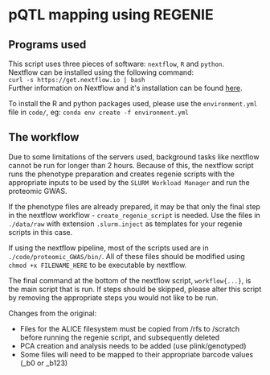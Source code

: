 # pQTL mapping using REGENIE

## Programs used
This script uses three pieces of software: `nextflow`, `R` and `python`.  
Nextflow can be installed using the following command:  
`curl -s https://get.nextflow.io | bash`  
Further information on Nextflow and it's installation can be found [here](https://www.nextflow.io/docs/latest/install.html).

To install the R and python packages used, please use the `environment.yml` file in `code/`, eg:
`conda env create -f environment.yml`

## The workflow
Due to some limitations of the servers used, background tasks like nextflow cannot be run for longer than 2 hours. Because of this, the nextflow script runs the phenotype preparation and creates regenie scripts with the appropriate inputs to be used by the `SLURM Workload Manager` and run the proteomic GWAS.

If the phenotype files are already prepared, it may be that only the final step in the nextflow workflow - `create_regenie_script` is needed. Use the files in `./data/raw` with extension `.slurm.inject` as templates for your regenie scripts in this case.

If using the nextflow pipeline, most of the scripts used are in `./code/proteomic_GWAS/bin/`. All of these files should be modified using `chmod +x FILENAME_HERE` to be executable by nextflow.

The final command at the bottom of the nextflow script, `workflow{...}`, is the main script that is run. If steps should be skipped, please alter this script by removing the appropriate steps you would not like to be run.

Changes from the original:
  - Files for the ALICE filesystem must be copied from /rfs to /scratch before running the regenie script, and subsequently deleted
  - PCA creation and analysis needs to be added (use plink/genotyped)
  - Some files will need to be mapped to their appropriate barcode values \(\_b0 or \_b123\)